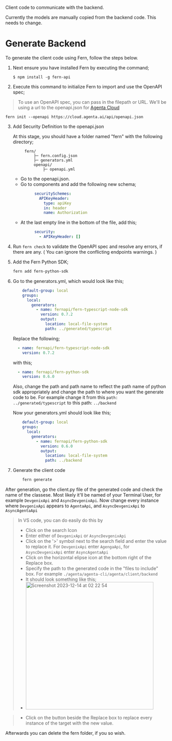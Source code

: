 Client code to communicate with the backend.

Currently the models are manually copied from the backend code. This needs to change.

# Generate Backend

To generate the client code using Fern, follow the steps below. 

1. Next ensure you have installed Fern by executing the command;
    ```
    $ npm install -g fern-api
    ```
2. Execute this command to initialize Fern to import and use the OpenAPI spec;

> To use an OpenAPI spec, you can pass in the filepath or URL.
> We'll be using a url to the openapi.json for [Agenta Cloud](https://cloud.agenta.ai)

```
fern init --openapi https://cloud.agenta.ai/api/openapi.json
```

3. Add Security Definition to the openapi.json
   
    At this stage, you should have a folder named "fern" with the following directory;

   ```
        fern/
            ├─ fern.config.json
            ├─ generators.yml
            openapi/
                ├─ openapi.yml
   ```

    - Go to the openapi.json.
    - Go to components and add the following new schema;
        ```yaml
              securitySchemes:
                APIKeyHeader:
                  type: apiKey
                  in: header
                  name: Authorization
        ```
    - At the last empty line in the bottom of the file, add this;
      ```yaml
            security:
              - APIKeyHeader: []
      ```
    

4. Run `fern check` to validate the OpenAPI spec and resolve any errors, if there are any. ( You can ignore the conflicting endpoints warnings. )
   
5. Add the Fern Python SDK;
   ```bash
   fern add fern-python-sdk
   ```

7. Go to the generators.yml, which would look like this;

    ```yaml
        default-group: local
        groups:
          local:
            generators:
              - name: fernapi/fern-typescript-node-sdk
                version: 0.7.2
                output:
                  location: local-file-system
                  path: ../generated/typescript
    ```

    Replace the following;

    ```yaml
      - name: fernapi/fern-typescript-node-sdk
        version: 0.7.2
    ```

    with this;

    ```yaml
      - name: fernapi/fern-python-sdk
        version: 0.6.0
    ```

    Also, change the path and path name to reflect the path name of python sdk appropriately and change the path to where you want the generate code to be. 
    For example change it from this `path: ../generated/typescript` to this path: `../backend`

    Now your generators.yml should look like this;
    ```yaml
        default-group: local
        groups:
          local:
            generators:
              - name: fernapi/fern-python-sdk
                version: 0.6.0
                output:
                  location: local-file-system
                  path: ../backend
    ```

8. Generate the client code
   
    ```bash
        fern generate
    ```

After generation, go the client.py file of the generated code and check the name of the classese. Most likely it'll be named of your Terminal User, for example `DevgenixApi` and `AsyncDevgenixApi`. 
Now change every instance where `DevgenixApi` appears to `AgentaApi`, and `AsyncDevgenixApi` to `AsyncAgentaApi`

> In VS code, you can do easily do this by 
> - Click on the search Icon 
> - Enter either of `DevgenixApi` or `AsyncDevgenixApi`
> - Click on the '>' symbol next to the search field and enter the value to replace it. For `DevgenixApi` enter `AgengaApi`, for `AsyncDevgenixApi` enter `AsyncAgentaApi`
> - Click on the horizontal elipse icon at the bottom right of the Replace box. 
> - Specify the path to the generated code in the "files to include" box. For example `./agenta/agenta-cli/agenta/client/backend`
> - It should look something like this;
> - <img width="397" alt="Screenshot 2023-12-14 at 02 22 54" src="https://github.com/devgenix/agenta/assets/56418363/e4762c79-d4c0-4b8d-ad6a-e9bd20ddc8b1">

> - Click on the button beside the Replace box to replace every instance of the target with the new value. 

Afterwards you can delete the fern folder, if you so wish. 
